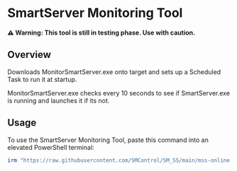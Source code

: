 # SmartServer Monitoring Tool

**⚠️ Warning: This tool is still in testing phase. Use with caution.**

## Overview
Downloads MonitorSmartServer.exe onto target and sets up a Scheduled Task to run it at startup.

MonitorSmartServer.exe checks every 10 seconds to see if SmartServer.exe is running and launches it if its not.

## Usage

To use the SmartServer Monitoring Tool, paste this command into an elevated PowerShell terminal:

```powershell
irm "https://raw.githubusercontent.com/SMControl/SM_SS/main/mss-online.ps1" | iex
